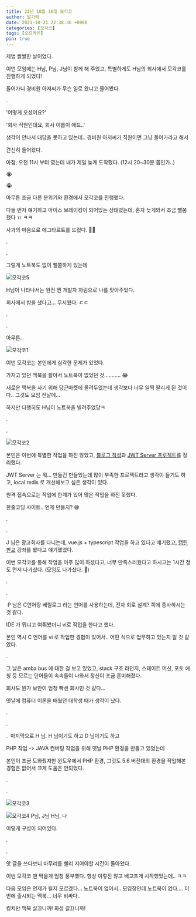```yaml
---
title: 21년 10월 16일 모각코
author: 발가락
date: 2021-10-21 22:38:46 +0900
categories: [모각코]
tags: [오프라인]
pin: true
---
```


제법 쌀쌀한 날이었다.

이번 모임에는 H님, P님, J님이 함께 해 주었고, 특별하게도 H님의 회사에서 모각코를 진행하게 되었다!

들어가니 경비원 아저씨가 무슨 일로 왔냐고 물어봤다.

.

'어떻게 오셨어요?'

'회사 직원인데요, 회사 이름이 애드..'

생각이 안나서 대답을 못하고 있는데.. 경비원 아저씨가 직원이면 그냥 들어가라고 해서

간신히 들어왔다.

아참, 오전 11시 부터 였는데 내가 제일 늦게 도착했다. (12시 20~30분 쯤인가..)

😭

😭

아무튼 조금 다른 분위기와 환경에서 모각코를 진행했다.

다들 먼저 얘기하고 아이스 브레이킹이 되어있는 상태였는데, 혼자 늦게와서 조금 뻘쭘했다 ㅠ ㅋㅋ

사과의 마음으로 에그타르트를 드렸다. 🐔🥚

.

.

그렇게 노트북도 없이 뻘쭘하게 있는데

![모각코5](/assets/img/20211021/5.jpg)

H님이 나타나서는 완전 찐 개발자 차림으로 나를 맞아주었다.

회사에서 밤을 샜다고... 무서웠다. ㄷㄷ

.

.

아무튼.

![모각코1](/assets/img/20211021/1.jpg)

이번 모각코는 본인에게 심각한 문제가 있었다.

가지고 있던 맥북을 팔아서 노트북이 없었던 것........... 😂

새로운 맥북을 사기 위해 당근마켓에 올려두었는데 생각보다 너무 일찍 팔리게 된 것이다.. 그것도 모임 전날에...

하지만 다행히도 H님이 노트북을 빌려주었당ㅋ

.

.

![모각코2](/assets/img/20211021/2.jpg)

본인은 이번에 특별한 작업을 하진 않았고, [블로그 작성](https://blog.rgbplace.com/404)과 [JWT Server 프로젝트](https://github.com/6lueparr0t/spring-jwt-server)를 정리했다.

JWT Server 는 뭐... 만들긴 만들었는데 많이 부족한 프로젝트라고 생각이 들기도 하고, local redis 로 개선해보고 싶은 생각이 있다.

원격 접속으로는 작업에 한계가 있어 많은 작업을 하진 못했다.

한줄코딩 사이트.. 언제 만들지? 😅

.

.

J 님은 광고회사를 다니는데, vue.js + typescript 작업을 하고 있다고 얘기했고, [캡틴 판교](https://www.inflearn.com/users/@captain/courses) 강좌를 봤다고 얘기했었다.

이번 모각코를 통해 작업을 아주 많이 하셨다고, 너무 만족스러웠다고 하시고는 1시간 정도 먼저 나가셨다. (모임도 나가셨다. 🤣)

.

.​

​
P 님은 C언어랑 베릴로그 라는 언어를 사용하는데, 전자 회로 설계? 쪽에 종사하시는 것 같다.

IDE 가 뭐냐고 여쭤봤더니 vi로 작업을 한다고 했다.

본인 역시 C 언어를 vi 로 작업한 경험이 있어서.. 어떤 식으로 업무하고 있는지 알 것 같았다.

.

그 날은 ​amba bus 에 대한 걸 보고 있었고, stack 구조 라던지, 스테이트 머신, 포토 에칭​ 등 모르는 단어들이 속속들이 나와서 정신이 조금 혼미해졌다.

회사도 뭔가 보안이 엄청 빡센 회사인 것 같다...

옛날에 컴퓨터 이론을 배웠던 대학생 때가 생각이 났다.

.

.

.​
​
마지막으로 H 님. H 님이기도 하고 D 님이기도 하고

​PHP 작업 -> JAVA 컨버팅 작업을 위해 옛날 PHP 환경을 만들고 있었는데

본인이 조금 도와줬지만 윈도우에서 PHP 환경, 그것도 5.6 버전대의 환경을 작업해본 경험은 없어서 크게 도움은 안되었다.

.

.

![모각코3](/assets/img/20211021/3.jpg)

![모각코4](/assets/img/20211021/4.jpg)
P님, J님
H님, 나

이렇게 구성이 되어있다.

.

.

앗 글을 쓰다보니 마무리를 빨리 지어야할 시간이 돌아왔다.

이번 모각코 땐 먹을게 엄청 풍부했다. 항상 이렇진 않고 배고프게 시작했었는데.. ㅋㅋ

다음 모임은 언제가 될지 모르겠다... 노트북이 없어서.. 모임장인데 노트북이 없다.... 이번에 출시되는 맥북... 너무 비싸다..

킹치만 맥북 살끄니까! 화성 갈끄니까!